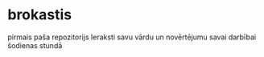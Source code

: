 # brokastis
pirmais paša repozitorijs
Ieraksti savu vārdu un novērtējumu savai darbībai šodienas stundā
